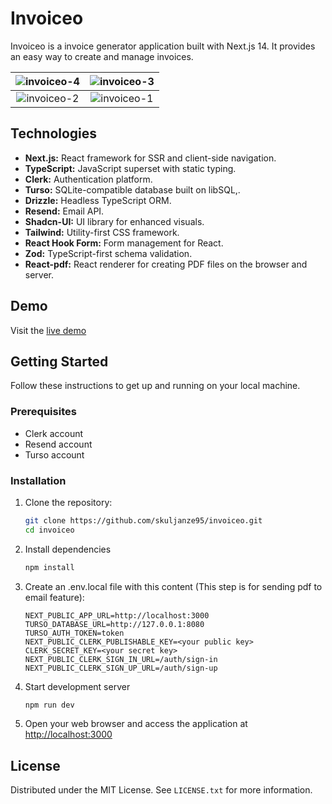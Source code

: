 # Invoiceo

Invoiceo is a invoice generator application built with Next.js 14. It provides an easy way to create and manage invoices.

![invoiceo-4](https://github.com/skuljanze95/invoiceo/assets/75167535/1ad2863d-ef0a-4205-aa7c-df83ee73f20b) | ![invoiceo-3](https://github.com/skuljanze95/invoiceo/assets/75167535/e52f15de-5123-41d4-a41a-988d1f53b4d5)
:-------------------------:|:-------------------------:
![invoiceo-2](https://github.com/skuljanze95/invoiceo/assets/75167535/0121af9e-7173-4a8f-b98e-4d47d0e9ecd3) | ![invoiceo-1](https://github.com/skuljanze95/invoiceo/assets/75167535/9ef207fa-4ca3-48c8-b5ad-3ae2d0d78c07)






## Technologies


- **Next.js:** React framework for SSR and client-side navigation.
- **TypeScript:** JavaScript superset with static typing.
- **Clerk:** Authentication platform.
- **Turso:** SQLite-compatible database built on libSQL,.
- **Drizzle:** Headless TypeScript ORM.
- **Resend:** Email API.
- **Shadcn-UI:** UI library for enhanced visuals.
- **Tailwind:** Utility-first CSS framework.
- **React Hook Form:** Form management for React.
- **Zod:** TypeScript-first schema validation.
- **React-pdf:** React renderer for creating PDF files on the browser and server.


## Demo

Visit the [live demo](https://invoiceo.vercel.app/) 

## Getting Started

Follow these instructions to get up and running on your local machine.

### Prerequisites

- Clerk account
- Resend account
- Turso account

### Installation

1. Clone the repository:

   ```bash
   git clone https://github.com/skuljanze95/invoiceo.git
   cd invoiceo
   ```
2. Install dependencies
   
   ```bash
   npm install
   ```
3. Create an .env.local file with this content (This step is for sending pdf to email feature):
   ```env
   NEXT_PUBLIC_APP_URL=http://localhost:3000
   TURSO_DATABASE_URL=http://127.0.0.1:8080
   TURSO_AUTH_TOKEN=token
   NEXT_PUBLIC_CLERK_PUBLISHABLE_KEY=<your public key>
   CLERK_SECRET_KEY=<your secret key>
   NEXT_PUBLIC_CLERK_SIGN_IN_URL=/auth/sign-in
   NEXT_PUBLIC_CLERK_SIGN_UP_URL=/auth/sign-up
   ```
4. Start development server

    ```bash
    npm run dev
    ```
5. Open your web browser and access the application at [http://localhost:3000](http://localhost:3000)
<!-- LICENSE -->
## License

Distributed under the MIT License. See `LICENSE.txt` for more information.
